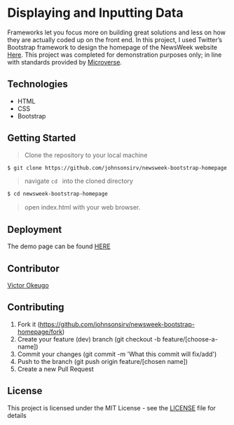 # Displaying and Inputting Data

Frameworks let you focus more on building great solutions and less on how they are actually coded up on the front end. In this project, I used Twitter’s Bootstrap framework to design the homepage of the NewsWeek website [Here](https://www.newsweek.com/# "NewsWeek Home Page").
This project was completed for demonstration purposes only; in line with standards provided by [Microverse](https://www.microverse.org/ "The Global School for Remote Software Developers!").

## Technologies

- HTML
- CSS
- Bootstrap

## Getting Started

> Clone the repository to your local machine

```sh
$ git clone https://github.com/johnsonsirv/newsweek-bootstrap-homepage.git
```

> navigate ```cd ``` into the cloned directory

```sh
$ cd newsweek-bootstrap-homepage
```

> open index.html with your web browser.

## Deployment

The demo page can be found [HERE](http://raw.githack.com/johnsonsirv/newsweek-bootstrap-homepage/dev/)

## Contributor

[Victor Okeugo](https://github.com/johnsonsirv)

## Contributing

1. Fork it (https://github.com/johnsonsirv/newsweek-bootstrap-homepage/fork)
2. Create your feature (dev) branch (git checkout -b feature/[choose-a-name])
3. Commit your changes (git commit -m 'What this commit will fix/add')
4. Push to the branch (git push origin feature/[chosen name])
5. Create a new Pull Request

## License

This project is licensed under the MIT License - see the [LICENSE](./LICENSE.md) file for details
